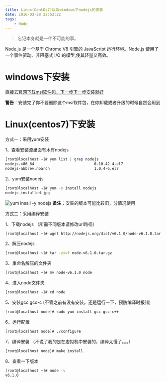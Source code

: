 ```yaml
---
title: Linux(CentOs7)以及windows下nodejs的安装
date: 2016-03-28 22:53:22
tags:
    - Node
---
```


> 忘记本身就是一件不可能的事。

Node.js 是一个基于 Chrome V8 引擎的 JavaScript 运行环境。Node.js 使用了一个事件驱动、非阻塞式 I/O 的模型,使其轻量又高效。

<!-- more -->

# windows下安装

[直接去官网下载msi软件包，下一步下一步安装就好](https://nodejs.org/en/download/)

**警告**：安装完了你不要删除这个msi软件包，在你卸载或者升级的时候自然会用到

# Linux(centos7)下安装

方式一：采用yum安装

1、查看安装源里面有木有nodejs
``` bash
[root@localhost ~]# yum list | grep nodejs
nodejs.x86_64                           0.10.42-4.el7                  epel     
nodejs-abbrev.noarch                    1.0.4-6.el7                    epel   
```

2、yum安装nodejs
``` bash
[root@localhost ~]# yum -y install nodejs
nodejs_installed.jpg
```
![yum insall -y nodejs](/img/201603/nodejs/node.jpg)
**备注**：安装的版本可能比较旧，分情况使用

方式二：采用编译安装

1、下载nodejs  （所需不同版本请修改url路径）
``` bash
[root@localhost ~]# wget http://nodejs.org/dist/v6.1.0/node-v6.1.0.tar.gz
```

2、解压nodejs
``` bash
[root@localhost ~]# tar -zxvf node-v6.1.0.tar.gz
```

3、重命名解压的文件夹
``` bash
[root@localhost ~]# mv node-v6.1.0 node
```

4、进入node文件夹
``` bash
[root@localhost ~]# cd node
```

5、安装gcc gcc-c  (不管之前有没有安装，还是运行一下，预防编译时报错)
``` bash
[root@localhost node]# sudo yum install gcc gcc-c++
```

6、运行配置
``` bash
[root@localhost node]# ./configure
```

7、编译安装   （不说了我的是在虚拟机中安装的，编译太慢了。。。）  
``` bash
[root@localhost node]# make install
```

8、查看一下版本
``` bash
[root@localhost ~]# node -v
v6.1.0
```
